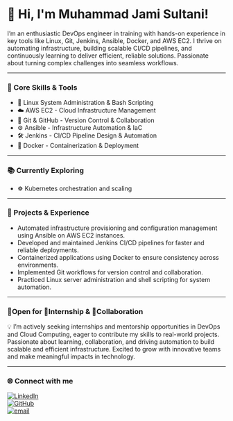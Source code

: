 # 👋 Hi, I'm Muhammad Jami Sultani!

I’m an enthusiastic DevOps engineer in training with hands-on experience in key tools like Linux, Git, Jenkins, Ansible, Docker, and AWS EC2. I thrive on automating infrastructure, building scalable CI/CD pipelines, and continuously learning to deliver efficient, reliable solutions. Passionate about turning complex challenges into seamless workflows.

---

### 🔧 Core Skills & Tools

- 🐧 Linux System Administration & Bash Scripting  
- ☁️ AWS EC2 - Cloud Infrastructure Management  
- 🔧 Git & GitHub - Version Control & Collaboration  
- ⚙️ Ansible - Infrastructure Automation & IaC  
- 🛠️ Jenkins - CI/CD Pipeline Design & Automation  
- 🐳 Docker - Containerization & Deployment  

---

### 📚 Currently Exploring

- ☸️ Kubernetes orchestration and scaling

---

### 🚀 Projects & Experience

- Automated infrastructure provisioning and configuration management using Ansible on AWS EC2 instances.
- Developed and maintained Jenkins CI/CD pipelines for faster and reliable deployments.  
- Containerized applications using Docker to ensure consistency across environments.  
- Implemented Git workflows for version control and collaboration.  
- Practiced Linux server administration and shell scripting for system automation.  

---

### 🌟Open for 💼Internship & 🤝Collaboration

💡 I’m actively seeking internships and mentorship opportunities in DevOps and Cloud Computing, eager to contribute my skills to real-world projects. Passionate about learning, collaboration, and driving automation to build scalable and efficient infrastructure. Excited to grow with innovative teams and make meaningful impacts in technology.

---

### 🌐 Connect with me

[![LinkedIn](https://img.shields.io/badge/LinkedIn-blue?style=flat&logo=linkedin)](https://www.linkedin.com/in/muhammad-jami-sultani-251ab731a/)  
[![GitHub](https://img.shields.io/badge/GitHub-black?style=flat&logo=github)](https://github.com/jamisultani)  
[![email](https://img.shields.io/badge/Email-D14836?logo=gmail&logoColor=white)](mailto:sultanijami03@gmail.com)


